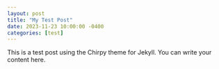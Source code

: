 ```yaml
---
layout: post
title: "My Test Post"
date: 2023-11-23 10:00:00 -0400
categories: [test]
---
```


This is a test post using the Chirpy theme for Jekyll. You can write your content here.
